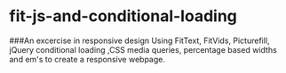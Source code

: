 fit-js-and-conditional-loading
==============================
###An excercise in responsive design
Using FitText, FitVids, Picturefill, jQuery conditional loading ,CSS media queries, percentage based widths and em's to create a responsive webpage.

